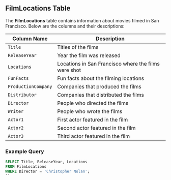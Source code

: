 ## FilmLocations Table

The **FilmLocations** table contains information about movies filmed in San Francisco. Below are the columns and their descriptions:

| Column Name         | Description                                                  |
|---------------------|--------------------------------------------------------------|
| `Title`              | Titles of the films                                          |
| `ReleaseYear`       | Year the film was released                                   |
| `Locations`         | Locations in San Francisco where the films were shot         |
| `FunFacts`          | Fun facts about the filming locations                        |
| `ProductionCompany` | Companies that produced the films                            |
| `Distributor`       | Companies that distributed the films                         |
| `Director`          | People who directed the films                                |
| `Writer`            | People who wrote the films                                   |
| `Actor1`            | First actor featured in the film                             |
| `Actor2`            | Second actor featured in the film                            |
| `Actor3`            | Third actor featured in the film                             |

### Example Query

```sql
SELECT Title, ReleaseYear, Locations
FROM FilmLocations
WHERE Director = 'Christopher Nolan';
``
